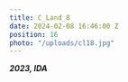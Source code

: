 ```yaml
---
title: C_Land_8
date: 2024-02-08 16:46:00 Z
position: 16
photo: "/uploads/cl18.jpg"
---
```


***2023, IDA***